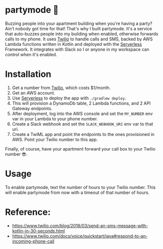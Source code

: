 # partymode 🎉

Buzzing people into your apartment building when you're having a party? Ain't nobody got time for that! That's why I built partymode. It's a service that auto-buzzes people into my building when enabled, otherwise forwards calls to my phone. It uses [Twilio](https://www.twilio.com/) to handle calls and SMS, backed by AWS Lambda functions written in Kotlin and deployed with the [Serverless](https://serverless.com/) Framework. It integrates with Slack so I or anyone in my workspace can control when it's enabled.

# Installation

1. Get a number from [Twilio](https://www.twilio.com/), which costs $1/month.
2. Get an AWS account. 
3. Use [Serverless](https://serverless.com/) to deploy the app with `./gradlew deploy`.
4. This will provision a DynamoDb table, 2 Lambda functions, and 2 API Gateway endpoints.
5. After deployment, log into the AWS console and set the `MY_NUMBER` env var in your Lambda to your phone number.
6. Create a Slack webhook and set the `SLACK_WEBHOOK_URI` env var to that uri.
7. Create a TwiML app and point the endpoints to the ones provisioned in AWS. Point your Twilio number to this app.

Finally, of course, have your apartment forward your call box to your Twilio number 😎.

# Usage 

To enable partymode, text the number of hours to your Twilio number. This will enable partymode from now with a timeout of that number of hours.

# Reference:
- https://www.twilio.com/blog/2018/03/send-an-sms-message-with-kotlin-in-30-seconds.html
- https://www.twilio.com/docs/voice/quickstart/java#respond-to-an-incoming-phone-call
